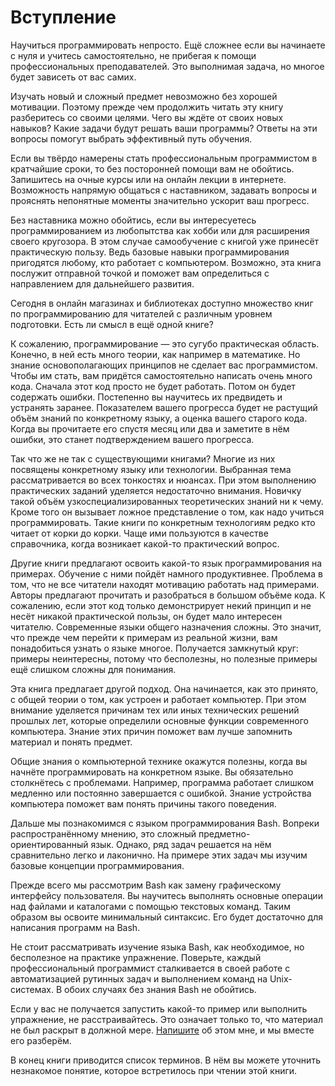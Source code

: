 # Вступление

Научиться программировать непросто. Ещё сложнее если вы начинаете с нуля и учитесь самостоятельно, не прибегая к помощи профессиональных преподавателей. Это выполнимая задача, но многое будет зависеть от вас самих.

Изучать новый и сложный предмет невозможно без хорошей мотивации. Поэтому прежде чем продолжить читать эту книгу разберитесь со своими целями. Чего вы ждёте от своих новых навыков? Какие задачи будут решать ваши программы? Ответы на эти вопросы помогут выбрать эффективный путь обучения.

Если вы твёрдо намерены стать профессиональным программистом в кратчайшие сроки, то без посторонней помощи вам не обойтись. Запишитесь на очные курсы или на онлайн лекции в интернете. Возможность напрямую общаться с наставником, задавать вопросы и прояснять непонятные моменты значительно ускорит ваш прогресс.

Без наставника можно обойтись, если вы интересуетесь программированием из любопытства как хобби или для расширения своего кругозора. В этом случае самообучение с книгой уже принесёт практическую пользу. Ведь базовые навыки программирования пригодятся любому, кто работает с компьютером. Возможно, эта книга послужит отправной точкой и поможет вам определиться с направлением для дальнейшего развития.

Сегодня в онлайн магазинах и библиотеках доступно множество книг по программированию для читателей с различным уровнем подготовки. Есть ли смысл в ещё одной книге?

К сожалению, программирование — это сугубо практическая область. Конечно, в ней есть много теории, как например в математике. Но знание основополагающих принципов не сделает вас программистом. Чтобы им стать, вам придётся самостоятельно написать очень много кода. Сначала этот код просто не будет работать. Потом он будет содержать ошибки. Постепенно вы научитесь их предвидеть и устранять заранее. Показателем вашего прогресса будет не растущий объём знаний по конкретному языку, а оценка вашего старого кода. Когда вы прочитаете его спустя месяц или два и заметите в нём ошибки, это станет подтверждением вашего прогресса.

Так что же не так с существующими книгами? Многие из них посвящены конкретному языку или технологии. Выбранная тема рассматривается во всех тонкостях и нюансах. При этом выполнению практических заданий уделяется недостаточно внимания. Новичку такой объём узкоспециализированных теоретических знаний ни к чему. Кроме того он вызывает ложное представление о том, как надо учиться программировать. Такие книги по конкретным технологиям редко кто читает от корки до корки. Чаще ими пользуются в качестве справочника, когда возникает какой-то практический вопрос.

Другие книги предлагают освоить какой-то язык программирования на примерах. Обучение с ними пойдёт намного продуктивнее. Проблема в том, что не все читатели находят мотивацию работать над примерами. Авторы предлагают прочитать и разобраться в большом объёме кода. К сожалению, если этот код только демонстрирует некий принцип и не несёт никакой практической пользы, он будет мало интересен читателю. Современные языки общего назначения сложны. Это значит, что прежде чем перейти к примерам из реальной жизни, вам понадобиться узнать о языке многое. Получается замкнутый круг: примеры неинтересны, потому что бесполезны, но полезные примеры ещё слишком сложны для понимания.

Эта книга предлагает другой подход. Она начинается, как это принято, с общей теории о том, как устроен и работает компьютер. При этом внимание уделяется причинам тех или иных технических решений прошлых лет, которые определили основные функции современного компьютера. Знание этих причин поможет вам лучше запомнить материал и понять предмет.

Общие знания о компьютерной технике окажутся полезны, когда вы начнёте программировать на конкретном языке. Вы обязательно столкнётесь с проблемами. Например, программа работает слишком медленно или постоянно завершается с ошибкой. Знание устройства компьютера поможет вам понять причины такого поведения.

Дальше мы познакомимся с языком программирования Bash. Вопреки распространённому мнению, это сложный предметно-ориентированный язык. Однако, ряд задач решается на нём сравнительно легко и лаконично. На примере этих задач мы изучим базовые концепции программирования.

Прежде всего мы рассмотрим Bash как замену графическому интерфейсу пользователя. Вы научитесь выполнять основные операции над файлами и каталогами с помощью текстовых команд. Таким образом вы освоите минимальный синтаксис. Его будет достаточно для написания программ на Bash.

Не стоит рассматривать изучение языка Bash, как необходимое, но бесполезное на практике упражнение. Поверьте, каждый профессиональный программист сталкивается в своей работе с автоматизацией рутинных задач и выполнением команд на Unix-системах. В обоих случаях без знания Bash не обойтись.

Если у вас не получается запустить какой-то пример или выполнить упражнение, не расстраивайтесь. Это означает только то, что материал не был раскрыт в должной мере. [Напишите](mailto:petrsum@gmail.com) об этом мне, и мы вместе его разберём.

В конец книги приводится список терминов. В нём вы можете уточнить незнакомое понятие, которое встретилось при чтении этой книги.